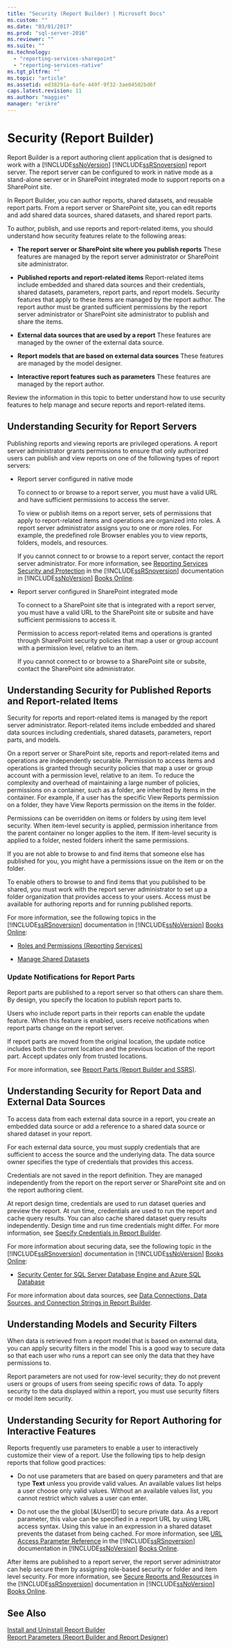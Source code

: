 ```yaml
---
title: "Security (Report Builder) | Microsoft Docs"
ms.custom: ""
ms.date: "03/01/2017"
ms.prod: "sql-server-2016"
ms.reviewer: ""
ms.suite: ""
ms.technology: 
  - "reporting-services-sharepoint"
  - "reporting-services-native"
ms.tgt_pltfrm: ""
ms.topic: "article"
ms.assetid: ed38291a-6afe-449f-9f32-3ae04502bd6f
caps.latest.revision: 11
ms.author: "maggies"
manager: "erikre"
---
```

# Security (Report Builder)
  Report Builder is a report authoring client application that is designed to work with a [!INCLUDE[ssNoVersion](../../advanced-analytics/r-services/includes/ssnoversion-md.md)] [!INCLUDE[ssRSnoversion](../../advanced-analytics/r-services/includes/ssrsnoversion-md.md)] report server. The report server can be configured to work in native mode as a stand-alone server or in SharePoint integrated mode to support reports on a SharePoint site.  
  
 In Report Builder, you can author reports, shared datasets, and reusable report parts. From a report server or SharePoint site, you can edit reports and add shared data sources, shared datasets, and shared report parts.  
  
 To author, publish, and use reports and report-related items, you should understand how security features relate to the following areas:  
  
-   **The report server or SharePoint site where you publish reports** These features are managed by the report server administrator or SharePoint site administrator.  
  
-   **Published reports and report-related items** Report-related items include embedded and shared data sources and their credentials, shared datasets, parameters, report parts, and report models. Security features that apply to these items are managed by the report author. The report author must be granted sufficient permissions by the report server administrator or SharePoint site administrator to publish and share the items.  
  
-   **External data sources that are used by a report** These features are managed by the owner of the external data source.  
  
-   **Report models that are based on external data sources** These features are managed by the model designer.  
  
-   **Interactive report features such as parameters** These features are managed by the report author.  
  
 Review the information in this topic to better understand how to use security features to help manage and secure reports and report-related items.  
  
##  <a name="ReportServers"></a> Understanding Security for Report Servers  
 Publishing reports and viewing reports are privileged operations. A report server administrator grants permissions to ensure that only authorized users can publish and view reports on one of the following types of report servers:  
  
-   Report server configured in native mode  
  
     To connect to or browse to a report server, you must have a valid URL and have sufficient permissions to access the server.  
  
     To view or publish items on a report server, sets of permissions that apply to report-related items and operations are organized into roles. A report server administrator assigns you to one or more roles. For example, the predefined role Browser enables you to view reports, folders, models, and resources.  
  
     If you cannot connect to or browse to a report server, contact the report server administrator. For more information, see [Reporting Services Security and Protection](../../reporting-services/security/reporting-services-security-and-protection.md) in the [!INCLUDE[ssRSnoversion](../../advanced-analytics/r-services/includes/ssrsnoversion-md.md)] documentation in [!INCLUDE[ssNoVersion](../../advanced-analytics/r-services/includes/ssnoversion-md.md)] [Books Online](http://go.microsoft.com/fwlink/?linkid=121312).  
  
-   Report server configured in SharePoint integrated mode  
  
     To connect to a SharePoint site that is integrated with a report server, you must have a valid URL to the SharePoint site or subsite and have sufficient permissions to access it.  
  
     Permission to access report-related items and operations is granted through SharePoint security policies that map a user or group account with a permission level, relative to an item.  
  
     If you cannot connect to or browse to a SharePoint site or subsite, contact the SharePoint site administrator.  
  
  
##  <a name="Reports"></a> Understanding Security for Published Reports and Report-related Items  
 Security for reports and report-related items is managed by the report server administrator. Report-related items include embedded and shared data sources including credentials, shared datasets, parameters, report parts, and models.  
  
 On a report server or SharePoint site, reports and report-related items and operations are independently securable. Permission to access items and operations is granted through security policies that map a user or group account with a permission level, relative to an item. To reduce the complexity and overhead of maintaining a large number of policies, permissions on a container, such as a folder, are inherited by items in the container. For example, if a user has the specific View Reports permission on a folder, they have View Reports permission on the items in the folder.  
  
 Permissions can be overridden on items or folders by using item level security. When item-level security is applied, permission inheritance from the parent container no longer applies to the item. If item-level security is applied to a folder, nested folders inherit the same permissions.  
  
 If you are not able to browse to and find items that someone else has published for you, you might have a permissions issue on the item or on the folder.  
  
 To enable others to browse to and find items that you published to be shared, you must work with the report server administrator to set up a folder organization that provides access to your users. Access must be available for authoring reports and for running published reports.  
  
 For more information, see the following topics in the [!INCLUDE[ssRSnoversion](../../advanced-analytics/r-services/includes/ssrsnoversion-md.md)] documentation in [!INCLUDE[ssNoVersion](../../advanced-analytics/r-services/includes/ssnoversion-md.md)] [Books Online](http://go.microsoft.com/fwlink/?linkid=121312):  
  
-   [Roles and Permissions &#40;Reporting Services&#41;](../../reporting-services/security/roles-and-permissions-reporting-services.md)  
  
-   [Manage Shared Datasets](../../reporting-services/report-data/manage-shared-datasets.md)  
  
### Update Notifications for Report Parts  
 Report parts are published to a report server so that others can share them. By design, you specify the location to publish report parts to.  
  
 Users who include report parts in their reports can enable the update feature. When this feature is enabled, users receive notifications when report parts change on the report server.  
  
 If report parts are moved from the original location, the update notice includes both the current location and the previous location of the report part. Accept updates only from trusted locations.  
  
 For more information, see [Report Parts &#40;Report Builder and SSRS&#41;](../../reporting-services/report-design/report-parts-report-builder-and-ssrs.md).  
  
  
##  <a name="Data"></a> Understanding Security for Report Data and External Data Sources  
 To access data from each external data source in a report, you create an embedded data source or add a reference to a shared data source or shared dataset in your report.  
  
 For each external data source, you must supply credentials that are sufficient to access the source and the underlying data. The data source owner specifies the type of credentials that provides this access.  
  
 Credentials are not saved in the report definition. They are managed independently from the report on the report server or SharePoint site and on the report authoring client.  
  
 At report design time, credentials are used to run dataset queries and preview the report. At run time, credentials are used to run the report and cache query results. You can also cache shared dataset query results independently. Design time and run time credentials might differ. For more information, see [Specify Credentials in Report Builder](../Topic/Specify%20Credentials%20in%20Report%20Builder.md).  
  
 For more information about securing data, see the following topic in the [!INCLUDE[ssRSnoversion](../../advanced-analytics/r-services/includes/ssrsnoversion-md.md)] documentation in [!INCLUDE[ssNoVersion](../../advanced-analytics/r-services/includes/ssnoversion-md.md)] [Books Online](http://go.microsoft.com/fwlink/?linkid=121312):  
  
-   [Security Center for SQL Server Database Engine and Azure SQL Database](../../relational-databases/security/security-center-for-sql-server-database-engine-and-azure-sql-database.md)  
  
 For more information about data sources, see [Data Connections, Data Sources, and Connection Strings in Report Builder](../Topic/Data%20Connections,%20Data%20Sources,%20and%20Connection%20Strings%20in%20Report%20Builder.md).  
  
  
##  <a name="Models"></a> Understanding Models and Security Filters  
 When data is retrieved from a report model that is based on external data, you can apply security filters in the model  This is a good way to secure data so that each user who runs a report can see only the data that they have permissions to.  
  
 Report parameters are not used for row-level security; they do not prevent users or groups of users from seeing specific rows of data. To apply security to the data displayed within a report, you must use security filters or model item security.  
  
  
##  <a name="Interactive"></a> Understanding Security for Report Authoring for Interactive Features  
 Reports frequently use parameters to enable a user to interactively customize their view of a report. Use the following tips to help design reports that follow good practices:  
  
-   Do not use parameters that are based on query parameters and that are type **Text** unless you provide valid values. An available values list helps a user choose only valid values. Without an available values list, you cannot restrict which values a user can enter.  
  
-   Do not use the the global [&UserID] to secure private data. As a report parameter, this value can be specified in a report URL by using URL access syntax. Using this value in an expression in a shared dataset prevents the dataset from being cached. For more information, see [URL Access Parameter Reference](../../reporting-services/url-access-parameter-reference.md) in the [!INCLUDE[ssRSnoversion](../../advanced-analytics/r-services/includes/ssrsnoversion-md.md)] documentation in [!INCLUDE[ssNoVersion](../../advanced-analytics/r-services/includes/ssnoversion-md.md)] [Books Online](http://go.microsoft.com/fwlink/?linkid=121312).  
  
 After items are published to a report server, the report server administrator can help secure them by assigning role-based security or folder and item level security. For more information, see [Secure Reports and Resources](../../reporting-services/security/secure-reports-and-resources.md) in the [!INCLUDE[ssRSnoversion](../../advanced-analytics/r-services/includes/ssrsnoversion-md.md)] documentation in [!INCLUDE[ssNoVersion](../../advanced-analytics/r-services/includes/ssnoversion-md.md)] [Books Online](http://go.microsoft.com/fwlink/?linkid=121312).  
  
  
## See Also  
 [Install and Uninstall Report Builder](../Topic/Install%20and%20Uninstall%20Report%20Builder.md)   
 [Report Parameters &#40;Report Builder and Report Designer&#41;](../../reporting-services/report-design/report-parameters-report-builder-and-report-designer.md)  
  
  